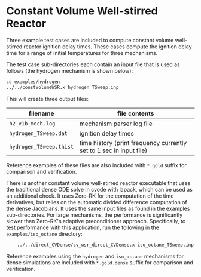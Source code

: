 # Constant Volume Well-stirred Reactor

Three example test cases are included to compute constant volume
well-stirred reactor ignition delay times.  These cases compute the
ignition delay time for a range of initial temperatures for three mechanisms.

The test case sub-directories each contain an input file that is used as
follows (the hydrogen mechanism is shown below):

```sh
cd examples/hydrogen
../../constVolumeWSR.x hydrogen_TSweep.inp
```

This will create three output files:

| filename | file contents |
| --- | --- |
| `h2_v1b_mech.log`       | mechanism parser log file |
| `hydrogen_TSweep.dat`   | ignition delay times |
| `hydrogen_TSweep.thist` | time history (print frequency currently set to 1 sec in input file) |

Reference examples of these files are also included with `*.gold` suffix for
comparison and verification.

There is another constant volume well-stirred reactor executable that uses
the traditional dense ODE solve in cvode with lapack, which can be used as
an additional check. It uses Zero-RK for the computation of the time
derivatives, but relies on the automatic divided difference computation
of the dense Jacobians. It uses the same input files as found in the 
examples sub-directories.  For large mechanisms, the performance is
significantly slower than Zero-RK's adaptive preconditioner approach. 
Specifically, to test performance with this application, run the
following in the `examples/iso_octane` directory:

```sh
    ../../direct_CVDense/cv_wsr_direct_CVDense.x iso_octane_TSweep.inp
```
    
Reference examples using the `hydrogen` and `iso_octane` mechanisms for 
dense simulations are included with `*.gold.dense` suffix for comparison and 
verification.

